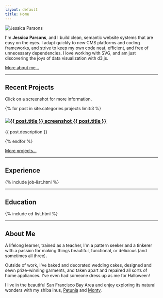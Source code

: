 ```yaml
---
layout: default
title: Home
---
```


<div class="intro section">
  <img class="avatar" src="{{ site.baseurl }}/images/avatar240.jpg" alt="Jessica Parsons">
  <p><span class="lead">I'm <strong>Jessica Parsons</strong>, and I build clean, semantic website systems that are easy on the eyes.</span>  I adapt quickly to new CMS platforms and coding frameworks, and strive to keep my own code neat, efficient, and free of unnecessary dependencies.  I love working with SVG, and am just discovering the joys of data visualization with d3.js.</p>
  <p class="more-link">
  <a href="{{site.baseurl}}/index.html#about-me">More about me...</a>

</div>

<hr class="section-divider">

<div class="projects section">
  <h2 class="section-title">Recent Projects</h2>
  <p>Click on a screenshot for more information.</p>
  <div class="posts">
    {% for post in site.categories.projects limit:3 %}
    <div class="post">
      <h3 class="post-title">
        <a href="{{ site.baseurl }}{{ post.url }}">
          <img class="project-thumb" src="{{ site.baseurl }}/images/{{ post.img_name }}-thumb.{{ post.img_type }}"
            alt="{{ post.title }} screenshot">
          {{ post.title }}
        </a>
      </h3>
      <p class="post-description">{{ post.description }}</p>
    </div>
    {% endfor %}
  </div>
  <p class="more-link">
    <a href="{{site.baseurl}}/projects/">More projects...</a>
  </p>
</div>

<hr class="section-divider">

<div class="jobs section">
  <h2 class="section-title">Experience</h2>
  <div class="job-list" markdown="1">
      {% include job-list.html %}
  </div>
</div>

<hr class="section-divider">

<div class="education section">
  <h2 class="section-title">Education</h2>
  <div class="ed-list" markdown="1">
      {% include ed-list.html %}
  </div>
</div>

<hr class="section-divider">

<div class="about section" id="about-me">
  <h2 class="section-title">About Me</h2>
  <p>A lifelong learner, trained as a teacher, I'm a pattern seeker and a tinkerer with a passion for making things beautiful, functional, or delicious (and sometimes all three).</p>

  <p>Outside of work, I've baked and decorated wedding cakes, designed and sewn prize-winning garments, and taken apart and repaired all sorts of home appliances.  I've even had someone dress up as me for Halloween!</p>
  
  <p>I live in the beautiful San Francisco Bay Area and enjoy exploring its natural wonders with my shiba inus, <a href="http://miss-petunia.com">Petunia</a> and <a href="http://mr-monty.com">Monty</a>.</p>
</div>
